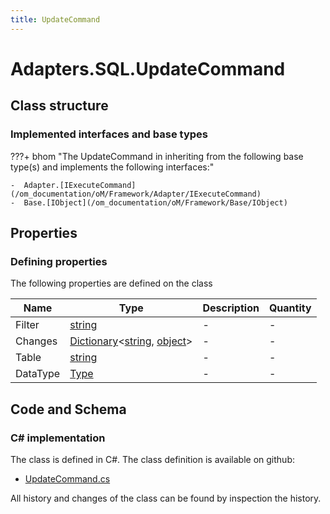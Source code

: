 ```yaml
---
title: UpdateCommand
---
```


# Adapters.SQL.UpdateCommand



## Class structure

### Implemented interfaces and base types

???+ bhom "The UpdateCommand in inheriting from the following base type(s) and implements the following interfaces:"

    -  Adapter.[IExecuteCommand](/om_documentation/oM/Framework/Adapter/IExecuteCommand)
    -  Base.[IObject](/om_documentation/oM/Framework/Base/IObject)


## Properties



### Defining properties

The following properties are defined on the class

| Name             | Type             | Description      | Quantity         |
|------------------|------------------|------------------|------------------|
| Filter | [string](https://learn.microsoft.com/en-us/dotnet/api/System.String?view=netstandard-2.0) | - | - |
| Changes | [Dictionary](https://learn.microsoft.com/en-us/dotnet/api/System.Collections.Generic.Dictionary-2?view=netstandard-2.0)&lt;[string](https://learn.microsoft.com/en-us/dotnet/api/System.String?view=netstandard-2.0), [object](https://learn.microsoft.com/en-us/dotnet/api/System.Object?view=netstandard-2.0)&gt; | - | - |
| Table | [string](https://learn.microsoft.com/en-us/dotnet/api/System.String?view=netstandard-2.0) | - | - |
| DataType | [Type](https://learn.microsoft.com/en-us/dotnet/api/System.Type?view=netstandard-2.0) | - | - |


## Code and Schema

### C# implementation

The class is defined in C#. The class definition is available on github:

- [UpdateCommand.cs](https://github.com/BHoM/SQL_Toolkit/blob/develop/SQL_oM/Commands/UpdateCommand.cs)

All history and changes of the class can be found by inspection the history.
